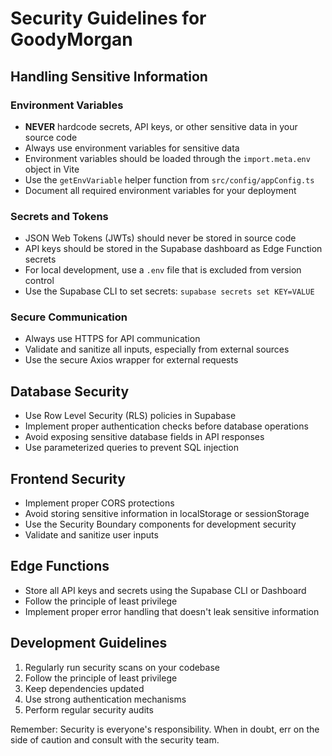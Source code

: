 
# Security Guidelines for GoodyMorgan

## Handling Sensitive Information

### Environment Variables

- **NEVER** hardcode secrets, API keys, or other sensitive data in your source code
- Always use environment variables for sensitive data
- Environment variables should be loaded through the `import.meta.env` object in Vite
- Use the `getEnvVariable` helper function from `src/config/appConfig.ts`
- Document all required environment variables for your deployment

### Secrets and Tokens

- JSON Web Tokens (JWTs) should never be stored in source code
- API keys should be stored in the Supabase dashboard as Edge Function secrets
- For local development, use a `.env` file that is excluded from version control
- Use the Supabase CLI to set secrets: `supabase secrets set KEY=VALUE`

### Secure Communication

- Always use HTTPS for API communication
- Validate and sanitize all inputs, especially from external sources
- Use the secure Axios wrapper for external requests

## Database Security

- Use Row Level Security (RLS) policies in Supabase
- Implement proper authentication checks before database operations
- Avoid exposing sensitive database fields in API responses
- Use parameterized queries to prevent SQL injection

## Frontend Security

- Implement proper CORS protections
- Avoid storing sensitive information in localStorage or sessionStorage
- Use the Security Boundary components for development security
- Validate and sanitize user inputs

## Edge Functions

- Store all API keys and secrets using the Supabase CLI or Dashboard
- Follow the principle of least privilege
- Implement proper error handling that doesn't leak sensitive information

## Development Guidelines

1. Regularly run security scans on your codebase
2. Follow the principle of least privilege
3. Keep dependencies updated
4. Use strong authentication mechanisms
5. Perform regular security audits

Remember: Security is everyone's responsibility. When in doubt, err on the side of caution and consult with the security team.
